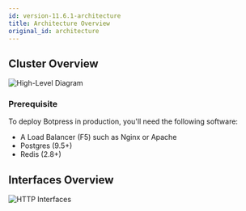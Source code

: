 ```yaml
---
id: version-11.6.1-architecture
title: Architecture Overview
original_id: architecture
---
```


## Cluster Overview

![High-Level Diagram](assets/bp-cluster.png)

### Prerequisite

To deploy Botpress in production, you'll need the following software:

- A Load Balancer (F5) such as Nginx or Apache
- Postgres (9.5+)
- Redis (2.8+)

## Interfaces Overview

![HTTP Interfaces](assets/http-interfaces.png)
